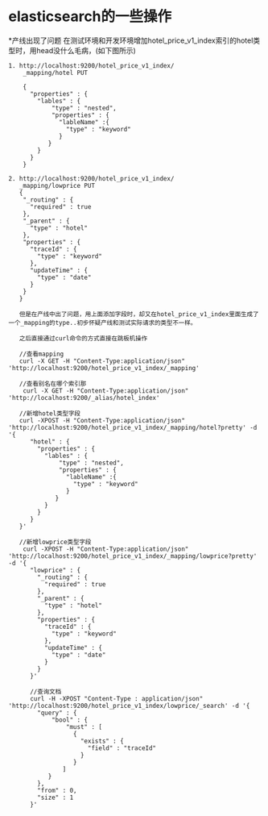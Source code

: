 elasticsearch的一些操作
=========
 *产线出现了问题
    在测试环境和开发环境增加hotel_price_v1_index索引的hotel类型时，用head没什么毛病，(如下图所示)<br>
    
    1. http://localhost:9200/hotel_price_v1_index/
        _mapping/hotel PUT
        
        {
          "properties" : {
            "lables" : {
                "type" : "nested",
                "properties" : {
                  "lableName" :{
                    "type" : "keyword"
                  }
               }
            }
          }
        }
        
    2. http://localhost:9200/hotel_price_v1_index/
       _mapping/lowprice PUT
       {
        "_routing" : {
          "required" : true
        },
        "_parent" : {
          "type" : "hotel"
        },
        "properties" : {
          "traceId" : {
            "type" : "keyword"
          },
          "updateTime" : {
            "type" : "date"
          }
        }
       }
       
       但是在产线中出了问题，用上面添加字段时，却又在hotel_price_v1_index里面生成了一个_mapping的type..初步怀疑产线和测试实际请求的类型不一样。
       
       之后直接通过curl命令的方式直接在跳板机操作
       
       //查看mapping
       curl -X GET -H "Content-Type:application/json" 'http://localhost:9200/hotel_price_v1_index/_mapping'
       
       //查看别名在哪个索引那
        curl -X GET -H "Content-Type:application/json" 'http://localhost:9200/_alias/hotel_index'
        
       //新增hotel类型字段
       curl -XPOST -H "Content-Type:application/json" 'http://localhost:9200/hotel_price_v1_index/_mapping/hotel?pretty' -d '{
          "hotel" : {
            "properties" : {
              "lables" : {
                  "type" : "nested",
                  "properties" : {
                    "lableName" :{
                      "type" : "keyword"
                    }
                 }
              }
            }
          }
       }'
       
       //新增lowprice类型字段
        curl -XPOST -H "Content-Type:application/json" 'http://localhost:9200/hotel_price_v1_index/_mapping/lowprice?pretty' -d '{
          "lowprice" : {
            "_routing" : {
              "required" : true
            },
            "_parent" : {
              "type" : "hotel"
            },
            "properties" : {
              "traceId" : {
                "type" : "keyword"
              },
              "updateTime" : {
                "type" : "date"
              }
            }
          }'
          
          //查询文档
          curl -H -XPOST "Content-Type : application/json" 'http://localhost:9200/hotel_price_v1_index/lowprice/_search' -d '{
            "query" : {
                "bool" : { 
                    "must" : [
                      {
                        "exists" : {
                          "field" : "traceId"
                        }
                      }
                   ]
               }
            },
            "from" : 0,
            "size" : 1
          }'
     
       
